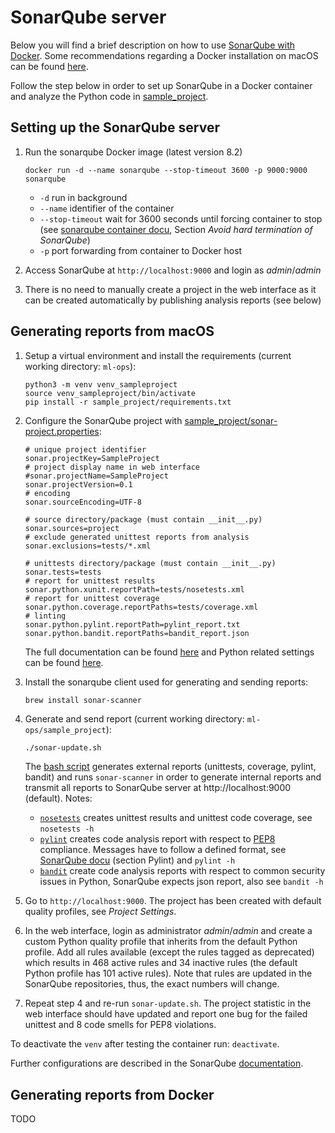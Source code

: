 # SonarQube server

Below you will find a brief description on how to use [SonarQube with Docker](https://hub.docker.com/_/sonarqube/). 
Some recommendations regarding a Docker installation on macOS can be found [here](../README.md).

Follow the step below in order to set up SonarQube in a Docker container and analyze the Python code in [sample_project](../sample_project).

## Setting up the SonarQube server

1. Run the sonarqube Docker image (latest version 8.2)
   ```
   docker run -d --name sonarqube --stop-timeout 3600 -p 9000:9000 sonarqube
   ```

   - `-d` run in background
   - `--name` identifier of the container
   - `--stop-timeout` wait for 3600 seconds until forcing container to stop (see [sonarqube container docu](https://hub.docker.com/_/sonarqube/), Section *Avoid hard termination of SonarQube*)
   - `-p` port forwarding from container to Docker host

  2. Access SonarQube at `http://localhost:9000` and login as *admin*/*admin*
  3. There is no need to manually create a project in the web interface as it can be created automatically by publishing analysis reports (see below)

## Generating reports from macOS

 1. Setup a virtual environment and install the requirements (current working directory: `ml-ops`):
    ```
    python3 -m venv venv_sampleproject
    source venv_sampleproject/bin/activate
    pip install -r sample_project/requirements.txt
    ```

 2. Configure the SonarQube project with [sample_project/sonar-project.properties](sample_project/sonar-project.properties):
    ```
    # unique project identifier
    sonar.projectKey=SampleProject
    # project display name in web interface
    #sonar.projectName=SampleProject	
    sonar.projectVersion=0.1
    # encoding
    sonar.sourceEncoding=UTF-8
    
    # source directory/package (must contain __init__.py) 
    sonar.sources=project
    # exclude generated unittest reports from analysis
    sonar.exclusions=tests/*.xml
    
    # unittests directory/package (must contain __init__.py)
    sonar.tests=tests
    # report for unittest results
    sonar.python.xunit.reportPath=tests/nosetests.xml
    # report for unittest coverage
    sonar.python.coverage.reportPaths=tests/coverage.xml
    # linting
    sonar.python.pylint.reportPath=pylint_report.txt
    sonar.python.bandit.reportPaths=bandit_report.json
     ```
    
    The full documentation can be found [here](https://docs.sonarqube.org/latest/analysis/analysis-parameters/) and Python related settings can be found [here](https://docs.sonarqube.org/latest/analysis/coverage/).

 3. Install the sonarqube client used for generating and sending reports:    
    ```
    brew install sonar-scanner
    ```
4. Generate and send report (current working directory: `ml-ops/sample_project`):
   ```bash
   ./sonar-update.sh
   ```
   The [bash script](sample_project/sonar-update.sh) generates external reports (unittests, coverage, pylint, bandit) and runs `sonar-scanner` in order to generate internal reports and transmit all reports to SonarQube server at http://localhost:9000 (default).
   Notes: 
    - [`nosetests`](https://nose.readthedocs.io/en/latest/usage.html) creates unittest results and unittest code coverage, see `nosetests -h`
    - [`pylint`](https://www.pylint.org) creates code analysis report with respect to [PEP8](https://www.python.org/dev/peps/pep-0008/) compliance.
      Messages have to follow a defined format, see [SonarQube docu](https://docs.sonarqube.org/latest/analysis/languages/python/) (section Pylint) and `pylint -h`
    - [`bandit`](https://pypi.org/project/bandit/) create code analysis reports with respect to common security issues in Python, SonarQube expects json report, also see `bandit -h`

5. Go to `http://localhost:9000`. The project has been created with default quality profiles, see *Project Settings*.
6. In the web interface, login as administrator *admin*/*admin* and create a custom Python quality profile that inherits from the default Python profile. Add all rules available (except the rules tagged as deprecated) which results in 468 active rules and 34 inactive rules (the default Python profile has 101 active rules). Note that rules are updated in the SonarQube repositories, thus, the exact numbers will change.   
7. Repeat step 4 and re-run `sonar-update.sh`. The project statistic in the web interface should have updated and report one bug for the failed unittest and 8 code smells for PEP8 violations.

To deactivate the `venv` after testing the container run: `deactivate`.

Further configurations are described in the SonarQube [documentation](https://docs.sonarqube.org/latest/).

## Generating reports from Docker

TODO

